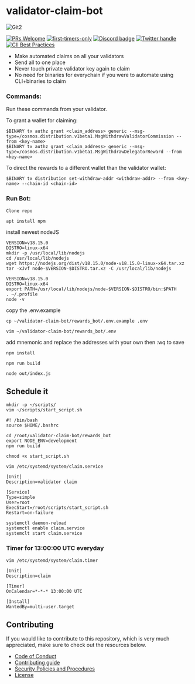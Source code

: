# validator-claim-bot

![Git2](https://user-images.githubusercontent.com/111542162/226931245-63a1e7ab-a4a7-4e22-8e80-1966b0a7ef43.png)


[![PRs Welcome](https://img.shields.io/badge/PRs-welcome-brightgreen.svg?style=flat-square)](https://makeapullrequest.com)
[![first-timers-only](https://img.shields.io/badge/first--timers--only-friendly-blue.svg?style=flat-square)](https://www.firsttimersonly.com/)
[![Discord badge][]][Discord invite]
[![Twitter handle][]][Twitter badge]
[![CII Best Practices](https://bestpractices.coreinfrastructure.org/projects/6401/badge)](https://bestpractices.coreinfrastructure.org/projects/6401)

[Discord invite]: https://discord.com/invite/tSxyyCWgYX
[Discord badge]: https://img.shields.io/discord/908044702794801233
[Twitter handle]: https://img.shields.io/twitter/follow/WhiteWhaleDefi.svg?style=social&label=Follow
[Twitter badge]: https://twitter.com/intent/follow?screen_name=WhiteWhaleDefi

- Make automated claims on all your validators
- Send all to one place
- Never touch private validator key again to claim
- No need for binaries for everychain if you were to automate using CLI+binaries to claim

### Commands:  
Run these commands from your validator. 

To grant a wallet for claiming:  
```
$BINARY tx authz grant <claim_address> generic --msg-type=/cosmos.distribution.v1beta1.MsgWithdrawValidatorCommission --from <key-name>
$BINARY tx authz grant <claim_address> generic --msg-type=/cosmos.distribution.v1beta1.MsgWithdrawDelegatorReward --from <key-name>
```

To direct the rewards to a different wallet than the validator wallet:  
```
$BINARY tx distribution set-withdraw-addr <withdraw-addr> --from <key-name> --chain-id <chain-id> 
```

### Run Bot:

`Clone repo`

`apt install npm`

install newest nodeJS
```
VERSION=v18.15.0
DISTRO=linux-x64
mkdir -p /usr/local/lib/nodejs
cd /usr/local/lib/nodejs
wget https://nodejs.org/dist/v18.15.0/node-v18.15.0-linux-x64.tar.xz
tar -xJvf node-$VERSION-$DISTRO.tar.xz -C /usr/local/lib/nodejs 

VERSION=v18.15.0
DISTRO=linux-x64
export PATH=/usr/local/lib/nodejs/node-$VERSION-$DISTRO/bin:$PATH
. ~/.profile
node -v
```

copy the .env.example

`cp ~/validator-claim-bot/rewards_bot/.env.example .env`

`vim ~/validator-claim-bot/rewards_bot/.env`

add mnemonic and replace the addresses with your own then :wq to save

`npm install`

`npm run build`

`node out/index.js`

## Schedule it


`mkdir -p ~/scripts/`  
`vim ~/scripts/start_script.sh`

```
#! /bin/bash
source $HOME/.bashrc

cd /root/validator-claim-bot/rewards_bot
export NODE_ENV=development
npm run build
```

`chmod +x start_script.sh `

`vim /etc/systemd/system/claim.service`

```
[Unit]
Description=validator claim

[Service]
Type=simple
User=root
ExecStart=/root/scripts/start_script.sh
Restart=on-failure
```

`systemctl daemon-reload`  
`systemctl enable claim.service`  
`systemclt start claim.service`  

### Timer for 13:00:00 UTC everyday

`vim /etc/systemd/system/claim.timer`

```
[Unit]
Description=claim

[Timer]
OnCalendar=*-*-* 13:00:00 UTC

[Install]
WantedBy=multi-user.target
```


## Contributing
If you would like to contribute to this repository, which is very much appreciated, make sure to check out the resources below. 
- [Code of Conduct](./docs/CODE_OF_CONDUCT.md)
- [Contributing guide](./docs/CONTRIBUTING.md)
- [Security Policies and Procedures](./docs/SECURITY.md)
- [License](./LICENSE)
